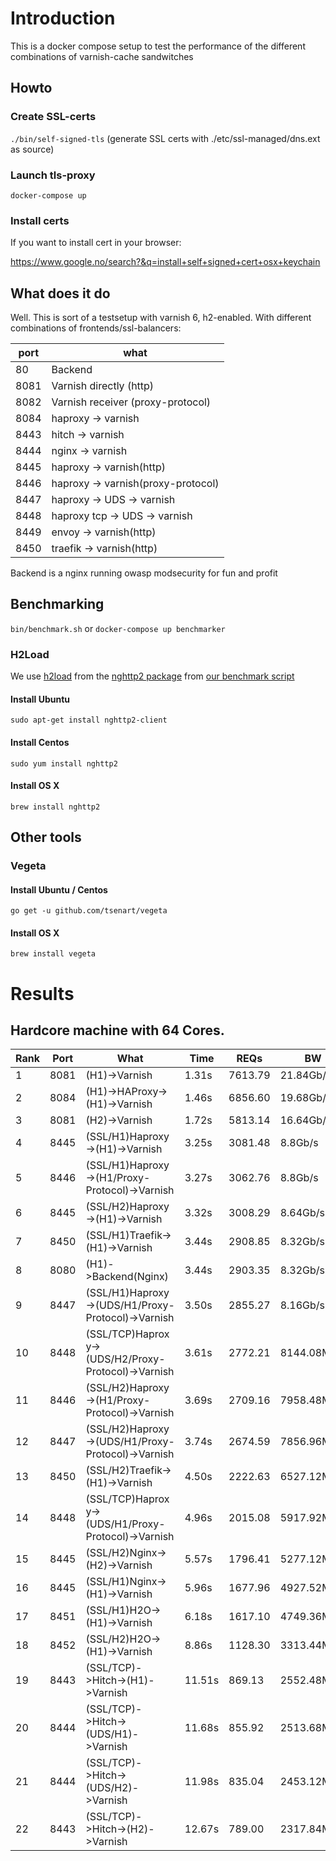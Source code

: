 # Introduction

This is a docker compose setup to test the performance of the different combinations of varnish-cache sandwitches

## Howto

### Create SSL-certs
` ./bin/self-signed-tls ` (generate SSL certs with ./etc/ssl-managed/dns.ext as source)

### Launch tls-proxy
` docker-compose up `

### Install certs

If you want to install cert in your browser:

https://www.google.no/search?&q=install+self+signed+cert+osx+keychain

## What does it do

Well. This is sort of a testsetup with varnish 6, h2-enabled. With different combinations
of frontends/ssl-balancers:

|port|what|
|----|----|
|80| Backend
|8081| Varnish directly (http)
|8082| Varnish receiver (proxy-protocol)
|8084| haproxy -> varnish
|8443| hitch -> varnish
|8444| nginx -> varnish
|8445| haproxy -> varnish(http)
|8446| haproxy -> varnish(proxy-protocol)
|8447| haproxy -> UDS -> varnish
|8448| haproxy tcp -> UDS -> varnish
|8449| envoy -> varnish(http)
|8450| traefik -> varnish(http)

Backend is a nginx running owasp modsecurity for fun and profit

## Benchmarking

`bin/benchmark.sh` or `docker-compose up benchmarker`

### H2Load

We use [h2load](https://nghttp2.org/documentation/h2load.1.html#) from the
[nghttp2 package](https://github.com/nghttp2/nghttp2) from [our benchmark script](benchmark.sh)

#### Install Ubuntu

`sudo apt-get install nghttp2-client`

#### Install Centos
`sudo yum install nghttp2`

#### Install OS X
`brew install nghttp2`

## Other tools

### Vegeta

#### Install Ubuntu / Centos

`go get -u github.com/tsenart/vegeta`

#### Install OS X

`brew install vegeta`

# Results

## Hardcore machine with 64 Cores.

|Rank|Port|What |Time   |REQs   |BW     |Request|Connect|1stbyte|Savings|
|---|---|---|---|---|---|---|---|---|---|
|1|8081|(H1)->Varnish|1.31s|7613.79|21.84Gb/s|67.72ms|9.94ms|45.21ms|0.00%|
|2|8084|(H1)->HAProxy->(H1)->Varnish|1.46s|6856.60|19.68Gb/s|33.45ms|11.16ms|49.44ms|20.00%|
|3|8081|(H2)->Varnish|1.72s|5813.14|16.64Gb/s|18.24ms|193.64ms|230.05ms|0.00%|
|4|8445|(SSL/H1)Haproxy->(H1)->Varnish|3.25s|3081.48|8.8Gb/s|229.75ms|371.14ms|418.71ms|19.91%|
|5|8446|(SSL/H1)Haproxy->(H1/Proxy-Protocol)->Varnish|3.27s|3062.76|8.8Gb/s|61.94ms|161.77ms|214.42ms|23.22%|
|6|8445|(SSL/H2)Haproxy->(H1)->Varnish|3.32s|3008.29|8.64Gb/s|61.30ms|115.66ms|164.95ms|0.00%|
|7|8450|(SSL/H1)Traefik->(H1)->Varnish|3.44s|2908.85|8.32Gb/s|76.24ms|103.54ms|218.07ms|0.00%|
|8|8080|(H1)->Backend(Nginx)|3.44s|2903.35|8.32Gb/s|||||
|9|8447|(SSL/H1)Haproxy->(UDS/H1/Proxy-Protocol)->Varnish|3.50s|2855.27|8.16Gb/s|70.10ms|117.46ms|169.82ms|23.11%|
|10|8448|(SSL/TCP)Haproxy->(UDS/H2/Proxy-Protocol)->Varnish|3.61s|2772.21|8144.08Mb/s|76.80ms|164.97ms|205.45ms|0.00%|
|11|8446|(SSL/H2)Haproxy->(H1/Proxy-Protocol)->Varnish|3.69s|2709.16|7958.48Mb/s|61.65ms|124.95ms|175.73ms|0.00%|
|12|8447|(SSL/H2)Haproxy->(UDS/H1/Proxy-Protocol)->Varnish|3.74s|2674.59|7856.96Mb/s|66.43ms|112.32ms|164.41ms|0.00%|
|13|8450|(SSL/H2)Traefik->(H1)->Varnish|4.50s|2222.63|6527.12Mb/s|61.33ms|213.69ms|267.59ms|0.00%|
|14|8448|(SSL/TCP)Haproxy->(UDS/H1/Proxy-Protocol)->Varnish|4.96s|2015.08|5917.92Mb/s|70.92ms|119.09ms|173.74ms|23.11%|
|15|8445|(SSL/H2)Nginx->(H2)->Varnish|5.57s|1796.41|5277.12Mb/s|87.00ms|176.67ms|220.43ms|0.00%|
|16|8445|(SSL/H1)Nginx->(H1)->Varnish|5.96s|1677.96|4927.52Mb/s|118.47ms|199.18ms|982.81ms|84.99%|
|17|8451|(SSL/H1)H2O->(H1)->Varnish|6.18s|1617.10|4749.36Mb/s|86.25ms|120.85ms|189.18ms|90.79%|
|18|8452|(SSL/H2)H2O->(H1)->Varnish|8.86s|1128.30|3313.44Mb/s|88.58ms|192.12ms|281.07ms|0.00%|
|19|8443|(SSL/TCP)->Hitch->(H1)->Varnish|11.51s|869.13|2552.48Mb/s|28.32ms|10.67ms|62.95ms|0.00%|
|20|8444|(SSL/TCP)->Hitch->(UDS/H1)->Varnish|11.68s|855.92|2513.68Mb/s|243.66ms|356.16ms|397.60ms|19.91%|
|21|8444|(SSL/TCP)->Hitch->(UDS/H2)->Varnish|11.98s|835.04|2453.12Mb/s|225.24ms|309.79ms|361.42ms|0.00%|
|22|8443|(SSL/TCP)->Hitch->(H2)->Varnish|12.67s|789.00|2317.84Mb/s|220.94ms|339.96ms|385.78ms|0.00%|

